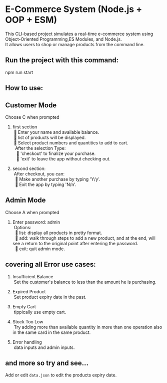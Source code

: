 # E-Commerce System (Node.js + OOP + ESM)
This CLI-based project simulates a real-time e-commerce system using Object-Oriented Programming,ES Modules, and Node.js.<br> 
It allows users to shop or manage products from the command line.

## Run the project with this command:
  npm run start
 
## How to use:
## Customer Mode
Choose C when prompted<br>
1. first section <br>
    &nbsp;🔘 Enter your name and available balance.<br>
    &nbsp;🔘 list of products will be displayed.<br>
    &nbsp;🔘 Select product numbers and quantities to add to cart.<br>
    &nbsp;&nbsp;After the selection Type:<br>
    &nbsp;&nbsp;&nbsp;🔘 'checkout' to finalize your purchase.<br>
    &nbsp;&nbsp;&nbsp;🔘 'exit' to leave the app without checking out.<br>
  
2. second section:<br>
      &nbsp;After checkout, you can:<br>
      &nbsp;&nbsp;🔘 Make another purchase by typing 'Y/y'.<br>
      &nbsp;&nbsp;🔘 Exit the app by typing 'N/n'.<br>

## Admin Mode
Choose A when prompted<br>
  1. Enter password: admin<br>
    &nbsp;Options:<br>
    &nbsp;&nbsp;🔘 list: display all products in pretty format.<br>
    &nbsp;&nbsp;🔘 add: walk through steps to add a new product, and at the end, will see a return to the original point after entering the password.<br>
    &nbsp;&nbsp;🔘 exit: quit admin mode.<br>

## covering all Error use cases:
1. Insufficient Balance<br>
  &nbsp;Set the customer's balance to less than the amount he is purchasing.

2. Expired Product<br>
  &nbsp;Set product expiry date in the past. 

3. Empty Cart<br>
  &nbsp;tippically use empty cart. 

4. Stock Too Low<br>
   &nbsp;Try adding more than available quantity in more than one operation also in the same card  in the same product.

5. Error handling<br> 
   &nbsp;data inputs and admin inputs.

and more so try and see...<br>
---
Add or edit `data.json` to edit the products expiry date.
 

